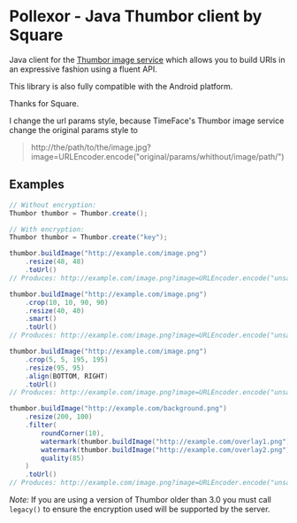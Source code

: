 Pollexor - Java Thumbor client by Square
========================================

Java client for the [Thumbor image service][1] which allows you to build URIs
in an expressive fashion using a fluent API.

This library is also fully compatible with the Android platform.

Thanks for Square.

I change the url params style, because TimeFace's Thumbor image service change the original params style to  

> http://the/path/to/the/image.jpg?image=URLEncoder.encode("original/params/whithout/image/path/")

Examples
--------

```java
// Without encryption:
Thumbor thumbor = Thumbor.create();

// With encryption:
Thumbor thumbor = Thumbor.create("key");
```

```java
thumbor.buildImage("http://example.com/image.png")
    .resize(48, 48)
    .toUrl()
// Produces: http://example.com/image.png?image=URLEncoder.encode("unsafe/48x48/", "UTF-8")

thumbor.buildImage("http://example.com/image.png")
    .crop(10, 10, 90, 90)
    .resize(40, 40)
    .smart()
    .toUrl()
// Produces: http://example.com/image.png?image=URLEncoder.encode("unsafe/10x10:90x90/smart/40x40/", "UTF-8")

thumbor.buildImage("http://example.com/image.png")
    .crop(5, 5, 195, 195)
    .resize(95, 95)
    .align(BOTTOM, RIGHT)
    .toUrl()
// Produces: http://example.com/image.png?image=URLEncoder.encode("unsafe/5x5:195x195/right/bottom/95x95/", "UTF-8")

thumbor.buildImage("http://example.com/background.png")
    .resize(200, 100)
    .filter(
        roundCorner(10),
        watermark(thumbor.buildImage("http://example.com/overlay1.png").resize(200, 100)),
        watermark(thumbor.buildImage("http://example.com/overlay2.png").resize(50, 50), 75, 25),
        quality(85)
    )
    .toUrl()
// Produces: http://example.com/image.png?image=URLEncoder.encode("unsafe/200x100/filters:round_corner(10,255,255,255):watermark(http://example.com/overlay1.png?image=URLEncoder.encode("unsafe/200x100/", "UTF-8"),0,0,0):watermark(http://example.com/overlay2.png?image=URLEncoder.encode("unsafe/50x50/","UTF-8"),75,25,0):quality(85)/", "UTF-8")
```

*Note:* If you are using a version of Thumbor older than 3.0 you must call
`legacy()` to ensure the encryption used will be supported by the server.


 [1]: https://github.com/globocom/thumbor
 [2]: https://search.maven.org/remote_content?g=com.squareup&a=pollexor&v=LATEST
 [3]: http://square.github.io/pollexor/

 [snap]: https://oss.sonatype.org/content/repositories/snapshots/
